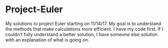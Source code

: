 # Project-Euler
My solutions to project Euler starting on 11/14/17. My goal is to understand the methods that make calculations more efficient. I have my code first. If I couldn't fully understand a better solution, I have someone else solution with an explanation of what is going on.
